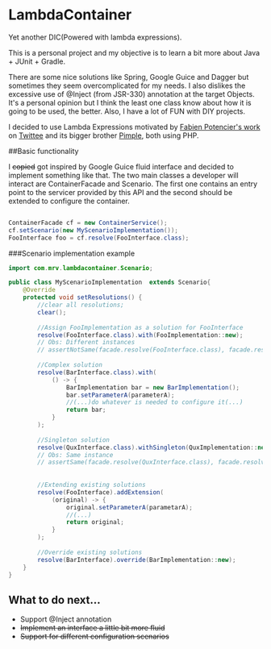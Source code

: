 # LambdaContainer
Yet another DIC(Powered with lambda expressions).

This is a personal project and my objective is to learn a bit more about Java + JUnit + Gradle. 

There are some nice solutions like Spring, Google Guice and Dagger but sometimes they seem overcomplicated for my needs. I also dislikes the excessive use of @Inject (from JSR-330) annotation at the target Objects. It's a personal opinion but I think the least one class know about how it is going to be used, the better. Also, I have a lot of FUN with DIY projects.

I decided to use Lambda Expressions motivated by [Fabien Potencier's work](http://fabien.potencier.org/) on [Twittee](http://twittee.org/) and its bigger brother [Pimple](http://pimple.sensiolabs.org/), both using PHP.

##Basic functionality

I ~~copied~~ got inspired by Google Guice fluid interface and decided to implement something like that. The two main classes a developer will interact are ContainerFacade and Scenario. The first one contains an entry point to the servicer provided by this API and the second should be extended to configure the container.

```java

ContainerFacade cf = new ContainerService();
cf.setScenario(new MyScenarioImplementation());
FooInterface foo = cf.resolve(FooInterface.class);
```

###Scenario implementation example

```java
import com.mrv.lambdacontainer.Scenario;

public class MyScenarioImplementation  extends Scenario{
    @Override
    protected void setResolutions() {
        //clear all resolutions;
        clear();
        
        //Assign FooImplementation as a solution for FooInterface
        resolve(FooInterface.class).with(FooImplementation::new);
        // Obs: Different instances
        // assertNotSame(facade.resolve(FooInterface.class), facade.resolve(FooInterface.class));
        
        //Complex solution
        resolve(BarInterface.class).with(
            () -> {
                BarImplementation bar = new BarImplementation();
                bar.setParameterA(parameterA);
                //(...)do whatever is needed to configure it(...)
                return bar;
            }
        );
        
        //Singleton solution
        resolve(QuxInterface.class).withSingleton(QuxImplementation::new);
        // Obs: Same instance
        // assertSame(facade.resolve(QuxInterface.class), facade.resolve(QuxInterface.class));
        
        
        //Extending existing solutions
        resolve(FooInterface).addExtension(
            (original) -> {
                original.setParameterA(parametarA);
                //(...)
                return original;
            }
        );
        
        //Override existing solutions
        resolve(BarInterface).override(BarImplementation::new);
    }
}

```

## What to do next...

* Support @Inject annotation
* ~~Implement an interface a little bit more fluid~~
* ~~Support for different configuration scenarios~~
